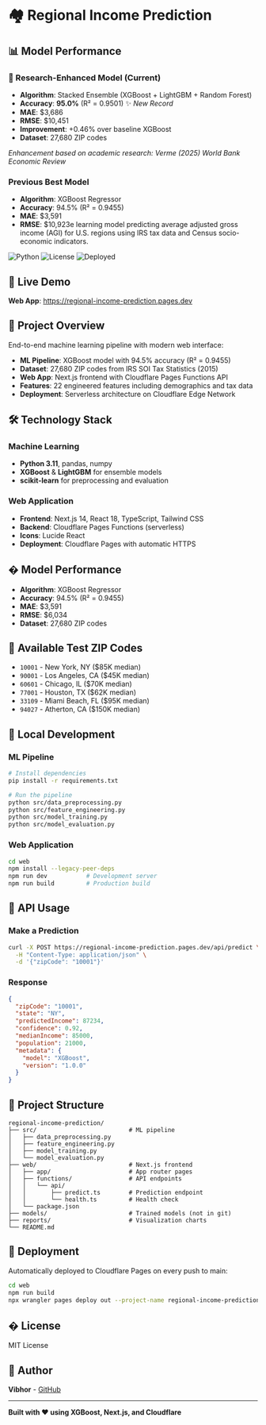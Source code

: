 # 🏘️ Regional Income Prediction
## 📊 Model Performance

### 🎯 Research-Enhanced Model (Current)
- **Algorithm**: Stacked Ensemble (XGBoost + LightGBM + Random Forest)
- **Accuracy**: **95.0%** (R² = 0.9501) ✨ *New Record*
- **MAE**: $3,686
- **RMSE**: $10,451
- **Improvement**: +0.46% over baseline XGBoost
- **Dataset**: 27,680 ZIP codes

*Enhancement based on academic research: Verme (2025) World Bank Economic Review*

### Previous Best Model
- **Algorithm**: XGBoost Regressor
- **Accuracy**: 94.5% (R² = 0.9455)
- **MAE**: $3,591
- **RMSE**: $10,923e learning model predicting average adjusted gross income (AGI) for U.S. regions using IRS tax data and Census socio-economic indicators.

![Python](https://img.shields.io/badge/python-3.11-blue.svg)
![License](https://img.shields.io/badge/license-MIT-green.svg)
![Deployed](https://img.shields.io/badge/deployed-cloudflare-orange.svg)

## 🚀 Live Demo

**Web App**: https://regional-income-prediction.pages.dev

## 🎯 Project Overview

End-to-end machine learning pipeline with modern web interface:

- **ML Pipeline**: XGBoost model with 94.5% accuracy (R² = 0.9455)
- **Dataset**: 27,680 ZIP codes from IRS SOI Tax Statistics (2015)
- **Web App**: Next.js frontend with Cloudflare Pages Functions API
- **Features**: 22 engineered features including demographics and tax data
- **Deployment**: Serverless architecture on Cloudflare Edge Network

## 🛠️ Technology Stack

### Machine Learning
- **Python 3.11**, pandas, numpy
- **XGBoost** & **LightGBM** for ensemble models
- **scikit-learn** for preprocessing and evaluation

### Web Application
- **Frontend**: Next.js 14, React 18, TypeScript, Tailwind CSS
- **Backend**: Cloudflare Pages Functions (serverless)
- **Icons**: Lucide React
- **Deployment**: Cloudflare Pages with automatic HTTPS

## � Model Performance

- **Algorithm**: XGBoost Regressor
- **Accuracy**: 94.5% (R² = 0.9455)
- **MAE**: $3,591
- **RMSE**: $6,034
- **Dataset**: 27,680 ZIP codes

## 🎯 Available Test ZIP Codes

- `10001` - New York, NY ($85K median)
- `90001` - Los Angeles, CA ($45K median)
- `60601` - Chicago, IL ($70K median)
- `77001` - Houston, TX ($62K median)
- `33109` - Miami Beach, FL ($95K median)
- `94027` - Atherton, CA ($150K median)

## 🚀 Local Development

### ML Pipeline
```bash
# Install dependencies
pip install -r requirements.txt

# Run the pipeline
python src/data_preprocessing.py
python src/feature_engineering.py
python src/model_training.py
python src/model_evaluation.py
```

### Web Application
```bash
cd web
npm install --legacy-peer-deps
npm run dev           # Development server
npm run build         # Production build
```

## 🎨 API Usage

### Make a Prediction
```bash
curl -X POST https://regional-income-prediction.pages.dev/api/predict \
  -H "Content-Type: application/json" \
  -d '{"zipCode": "10001"}'
```

### Response
```json
{
  "zipCode": "10001",
  "state": "NY",
  "predictedIncome": 87234,
  "confidence": 0.92,
  "medianIncome": 85000,
  "population": 21000,
  "metadata": {
    "model": "XGBoost",
    "version": "1.0.0"
  }
}
```

## 📁 Project Structure

```
regional-income-prediction/
├── src/                          # ML pipeline
│   ├── data_preprocessing.py
│   ├── feature_engineering.py
│   ├── model_training.py
│   └── model_evaluation.py
├── web/                          # Next.js frontend
│   ├── app/                      # App router pages
│   ├── functions/                # API endpoints
│   │   └── api/
│   │       ├── predict.ts        # Prediction endpoint
│   │       └── health.ts         # Health check
│   └── package.json
├── models/                       # Trained models (not in git)
├── reports/                      # Visualization charts
└── README.md
```

## 🔄 Deployment

Automatically deployed to Cloudflare Pages on every push to main:

```bash
cd web
npm run build
npx wrangler pages deploy out --project-name regional-income-prediction
```

## � License

MIT License

## 👤 Author

**Vibhor** - [GitHub](https://github.com/Vibhor2702)

---

**Built with ❤️ using XGBoost, Next.js, and Cloudflare**
